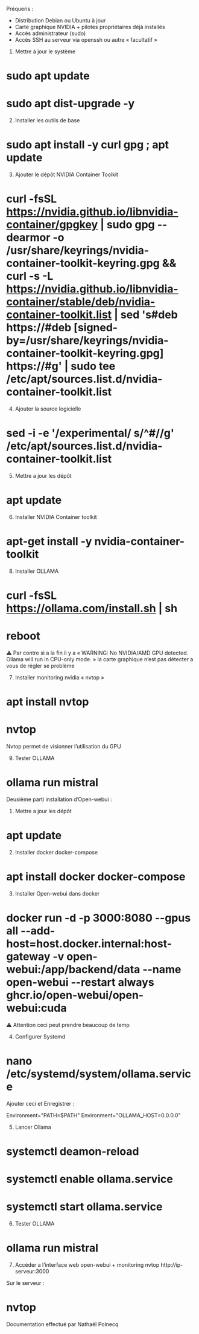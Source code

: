 Préqueris :

- Distribution Debian ou Ubuntu à jour 
- Carte graphique NVIDIA + pilotes propriétaires déjà installés 
- Accès administrateur (sudo) 
- Accès SSH au serveur via openssh ou autre « facultatif »

1. Mettre à jour le système
# sudo apt update 
# sudo apt dist-upgrade -y 

2. Installer les outils de base
# sudo apt install -y curl gpg ; apt update

3. Ajouter le dépôt NVIDIA Container Toolkit
# curl -fsSL https://nvidia.github.io/libnvidia-container/gpgkey | sudo gpg --dearmor -o /usr/share/keyrings/nvidia-container-toolkit-keyring.gpg && curl -s -L https://nvidia.github.io/libnvidia-container/stable/deb/nvidia-container-toolkit.list | sed 's#deb https://#deb [signed-by=/usr/share/keyrings/nvidia-container-toolkit-keyring.gpg] https://#g' | sudo tee /etc/apt/sources.list.d/nvidia-container-toolkit.list

4.  Ajouter la source logicielle
# sed -i -e '/experimental/ s/^#//g' /etc/apt/sources.list.d/nvidia-container-toolkit.list

5. Mettre a jour les dépôt
# apt update 

6. Installer NVIDIA Container toolkit
# apt-get install -y nvidia-container-toolkit

8. Installer OLLAMA
# curl -fsSL https://ollama.com/install.sh | sh

# reboot

⚠️ Par contre si a la fin il y a « WARNING: No NVIDIA/AMD GPU detected. Ollama will run in CPU-only mode. » la carte graphique n’est pas détecter a vous de régler se problème

7. Installer monitoring nvidia « nvtop »
# apt install nvtop 
# nvtop

Nvtop permet de visionner l’utilisation du GPU

9. Tester OLLAMA 
# ollama run mistral

Deuxième parti installation d’Open-webui :

1. Mettre a jour les dépôt
# apt update

2. Installer docker docker-compose
# apt install docker docker-compose

3. Installer Open-webui dans docker
# docker run -d -p 3000:8080 --gpus all --add-host=host.docker.internal:host-gateway -v open-webui:/app/backend/data --name open-webui --restart always ghcr.io/open-webui/open-webui:cuda

⚠️ Attention ceci peut prendre beaucoup de temp

4. Configurer Systemd 
# nano /etc/systemd/system/ollama.service

Ajouter ceci et Enregistrer : 

Environment="PATH=$PATH"
Environment="OLLAMA_HOST=0.0.0.0"

5. Lancer Ollama 
# systemctl deamon-reload
# systemctl enable ollama.service
# systemctl start ollama.service

6. Tester OLLAMA 
# ollama run mistral 

7. Accéder a l’interface web open-webui + monitoring nvtop 
http://ip-serveur:3000

Sur le serveur :
# nvtop





Documentation effectué par Nathaël Polnecq
